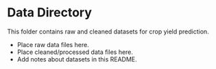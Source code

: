 # Data Directory

This folder contains raw and cleaned datasets for crop yield prediction.

- Place raw data files here.
- Place cleaned/processed data files here.
- Add notes about datasets in this README.
